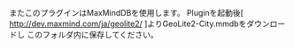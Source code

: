 またこのプラグインはMaxMindDBを使用します。
Pluginを起動後[ http://dev.maxmind.com/ja/geolite2/ ]よりGeoLite2-City.mmdbをダウンロードし
このフォルダ内に保存してください。
